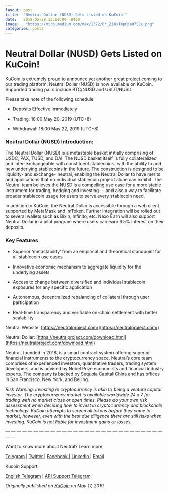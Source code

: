 ```yaml
---
layout: post
title:  "Neutral Dollar (NUSD) Gets Listed on KuCoin!"
date:   2019-05-28 12:00:00 -0400
image:   "https://miro.medium.com/max/1372/0*_ZiHxTmpPpa07SEx.png"
categories: posts
---
```


# Neutral Dollar (NUSD) Gets Listed on KuCoin!



KuCoin is extremely proud to announce yet another great project coming to our trading platform. Neutral Dollar (NUSD) is now available on KuCoin. Supported trading pairs include BTC/NUSD and USDT/NUSD.

Please take note of the following schedule:

* Deposits Effective Immediately

* Trading: 18:00 May 20, 2019 (UTC+8)

* Withdrawal: 18:00 May 22, 2019 (UTC+8)

### Neutral Dollar (NUSD) Introduction:

The Neutral Dollar (NUSD) is a metastable basket initially comprising of USDC, PAX, TUSD, and DAI. The NUSD basket itself is fully collateralized and inter-exchangeable with constituent stablecoins, with the ability to add new underlying stablecoins in the future. The construction is designed to be liquidity- and exchange- neutral, enabling the Neutral Dollar to have merits and applications that no individual stablecoin project alone can exhibit. The Neutral team believes the NUSD is a compelling use case for a more stable instrument for trading, hedging and investing — and also a way to facilitate broader stablecoin usage for users to serve every stablecoin need.

In addition to KuCoin, the Neutral Dollar is accessible through a web client supported by MetaMask and ImToken. Further integration will be rolled out to several wallets such as Bixin, Infinito, etc. Nexo Earn will also support Neutral Dollar in a pilot program where users can earn 6.5% interest on their deposits.

### Key Features

* Superior ‘metastability’ from an empirical and theoretical standpoint for all stablecoin use cases

* Innovative economic mechanism to aggregate liquidity for the underlying assets

* Access to change between diversified and individual stablecoin exposures for any specific application

* Autonomous, decentralized rebalancing of collateral through user participation

* Real-time transparency and verifiable on-chain settlement with better scalability

Neutral Website: [https://neutralproject.com/](https://neutralproject.com/)

Neutral Dollar: [https://neutralproject.com/download.html](https://neutralproject.com/download.html)

Neutral, founded in 2018, is a smart contract system offering superior financial instruments to the cryptocurrency space. Neutral’s core team comprises of experienced investors, quantitative traders, trading system developers, and is advised by Nobel Prize economists and financial industry experts. The company is backed by Sequoia Capital China and has offices in San Francisco, New York, and Beijing.

*Risk Warning: Investing in cryptocurrency is akin to being a venture capital investor. The cryptocurrency market is available worldwide 24 x 7 for trading with no market close or open times. Please do your own risk assessment when deciding how to invest in cryptocurrency and blockchain technology. KuCoin attempts to screen all tokens before they come to market, however, even with the best due diligence there are still risks when investing. KuCoin is not liable for investment gains or losses.*

— — — — — — — — — — — — — — — — — — — — — — — — — — — — — —

Want to know more about Neutral? Learn more:

[Telegram](https://twitter.com/neutral_project) | [Twitter ](https://twitter.com/neutral_project)| [Facebook ](https://www.facebook.com/Neutral-Project-391548818084169/)| [LinkedIn ](https://www.linkedin.com/company/neutralproject)| [Email](http://hello@neutralproject.com)

Kucoin Support:

[English Telegram](https://t.me/Kucoin_Exchange) | [API Support Telegram](https://t.me/KuCoin_API)

*Originally published on [KuCoin](https://www.kucoin.com/news/en-neutral-dollar-nusd-gets-listed-on-kucoin-world-premiere) on May 17, 2019.*
